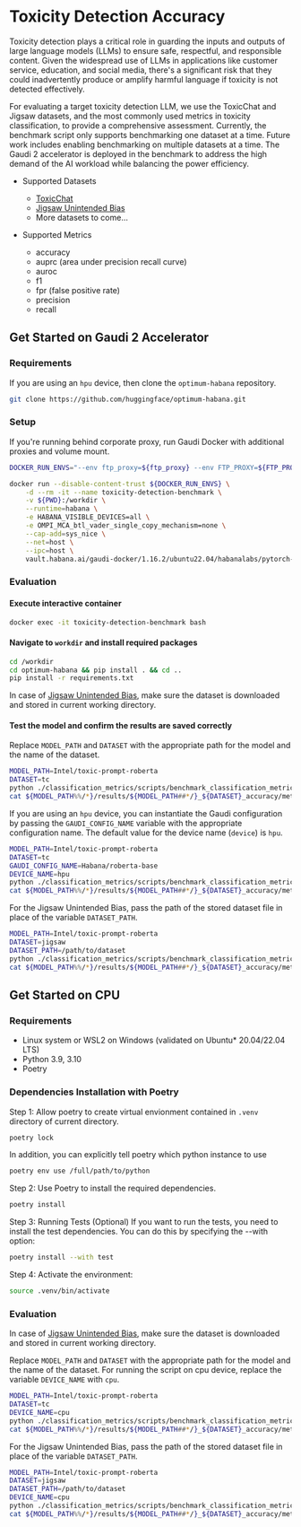 # Toxicity Detection Accuracy

Toxicity detection plays a critical role in guarding the inputs and outputs of large language models (LLMs) to ensure safe, respectful, and responsible content. Given the widespread use of LLMs in applications like customer service, education, and social media, there's a significant risk that they could inadvertently produce or amplify harmful language if toxicity is not detected effectively. 

For evaluating a target toxicity detection LLM, we use the ToxicChat and Jigsaw datasets, and the most commonly used metrics in toxicity classification, to provide a comprehensive assessment. Currently, the benchmark script only supports benchmarking one dataset at a time. Future work includes enabling benchmarking on multiple datasets at a time. The Gaudi 2 accelerator is deployed in the benchmark to address the high demand of the AI workload while balancing the power efficiency. 

- Supported Datasets
    - [ToxicChat](https://huggingface.co/datasets/lmsys/toxic-chat)
    - [Jigsaw Unintended Bias](https://www.kaggle.com/c/jigsaw-unintended-bias-in-toxicity-classification)
    - More datasets to come...
    
- Supported Metrics
    - accuracy
    - auprc (area under precision recall curve)
    - auroc
    - f1
    - fpr (false positive rate)
    - precision
    - recall

## Get Started on Gaudi 2 Accelerator
### Requirements
If you are using an `hpu` device, then clone the `optimum-habana` repository.
```bash
git clone https://github.com/huggingface/optimum-habana.git
```

### Setup
If you're running behind corporate proxy, run Gaudi Docker with additional proxies and volume mount.
```bash
DOCKER_RUN_ENVS="--env ftp_proxy=${ftp_proxy} --env FTP_PROXY=${FTP_PROXY} --env http_proxy=${http_proxy} --env HTTP_PROXY=${HTTP_PROXY} --env https_proxy=${https_proxy} --env HTTPS_PROXY=${HTTPS_PROXY} --env no_proxy=${no_proxy} --env NO_PROXY=${NO_PROXY} --env socks_proxy=${socks_proxy} --env SOCKS_PROXY=${SOCKS_PROXY} --env TF_ENABLE_MKL_NATIVE_FORMAT=1"

docker run --disable-content-trust ${DOCKER_RUN_ENVS} \
    -d --rm -it --name toxicity-detection-benchmark \
    -v ${PWD}:/workdir \
    --runtime=habana \
    -e HABANA_VISIBLE_DEVICES=all \
    -e OMPI_MCA_btl_vader_single_copy_mechanism=none \
    --cap-add=sys_nice \
    --net=host \
    --ipc=host \
    vault.habana.ai/gaudi-docker/1.16.2/ubuntu22.04/habanalabs/pytorch-installer-2.2.2:latest
```

### Evaluation
#### Execute interactive container
```bash
docker exec -it toxicity-detection-benchmark bash
```
#### Navigate to `workdir` and install required packages
```bash
cd /workdir
cd optimum-habana && pip install . && cd ..
pip install -r requirements.txt
```

In case of [Jigsaw Unintended Bias](https://www.kaggle.com/c/jigsaw-unintended-bias-in-toxicity-classification), make sure the dataset is downloaded and stored in current working directory.

#### Test the model and confirm the results are saved correctly
Replace `MODEL_PATH` and `DATASET` with the appropriate path for the model and the name of the dataset.
```bash
MODEL_PATH=Intel/toxic-prompt-roberta
DATASET=tc
python ./classification_metrics/scripts/benchmark_classification_metrics.py -m ${MODEL_PATH} -d ${DATASET}
cat ${MODEL_PATH%%/*}/results/${MODEL_PATH##*/}_${DATASET}_accuracy/metrics.json
```

If you are using an `hpu` device, you can instantiate the Gaudi configuration by passing the `GAUDI_CONFIG_NAME` variable with the appropriate configuration name. The default value for the device name (`device`) is `hpu`.
```bash
MODEL_PATH=Intel/toxic-prompt-roberta
DATASET=tc
GAUDI_CONFIG_NAME=Habana/roberta-base
DEVICE_NAME=hpu
python ./classification_metrics/scripts/benchmark_classification_metrics.py -m ${MODEL_PATH} -d ${DATASET} -g_config ${GAUDI_CONFIG_NAME} --device ${DEVICE_NAME}
cat ${MODEL_PATH%%/*}/results/${MODEL_PATH##*/}_${DATASET}_accuracy/metrics.json 
```

For the Jigsaw Unintended Bias, pass the path of the stored dataset file in place of the variable `DATASET_PATH`.
```bash
MODEL_PATH=Intel/toxic-prompt-roberta
DATASET=jigsaw
DATASET_PATH=/path/to/dataset
python ./classification_metrics/scripts/benchmark_classification_metrics.py -m ${MODEL_PATH} -d ${DATASET} -p ${DATASET_PATH} 
cat ${MODEL_PATH%%/*}/results/${MODEL_PATH##*/}_${DATASET}_accuracy/metrics.json
```

## Get Started on CPU

### Requirements
* Linux system or WSL2 on Windows (validated on Ubuntu* 20.04/22.04 LTS)
* Python 3.9, 3.10
* Poetry

### Dependencies Installation with Poetry
Step 1: Allow poetry to create virtual envionment contained in `.venv` directory of current directory. 

```bash
poetry lock
```
In addition, you can explicitly tell poetry which python instance to use

```bash
poetry env use /full/path/to/python
```

Step 2: Use Poetry to install the required dependencies.
```bash
poetry install
```

Step 3: Running Tests (Optional)
If you want to run the tests, you need to install the test dependencies. You can do this by specifying the --with option:
```bash
poetry install --with test
```

Step 4: Activate the environment:

```bash
source .venv/bin/activate
```

### Evaluation

In case of [Jigsaw Unintended Bias](https://www.kaggle.com/c/jigsaw-unintended-bias-in-toxicity-classification), make sure the dataset is downloaded and stored in current working directory. 

Replace `MODEL_PATH` and `DATASET` with the appropriate path for the model and the name of the dataset. For running the script on cpu device, replace the variable `DEVICE_NAME` with `cpu`.
```bash
MODEL_PATH=Intel/toxic-prompt-roberta
DATASET=tc
DEVICE_NAME=cpu
python ./classification_metrics/scripts/benchmark_classification_metrics.py -m ${MODEL_PATH} -d ${DATASET} --device ${DEVICE_NAME}
cat ${MODEL_PATH%%/*}/results/${MODEL_PATH##*/}_${DATASET}_accuracy/metrics.json
```

For the Jigsaw Unintended Bias, pass the path of the stored dataset file in place of the variable `DATASET_PATH`.

```bash
MODEL_PATH=Intel/toxic-prompt-roberta
DATASET=jigsaw
DATASET_PATH=/path/to/dataset
DEVICE_NAME=cpu
python ./classification_metrics/scripts/benchmark_classification_metrics.py -m ${MODEL_PATH} -d ${DATASET} -p ${DATASET_PATH} --device ${DEVICE_NAME}
cat ${MODEL_PATH%%/*}/results/${MODEL_PATH##*/}_${DATASET}_accuracy/metrics.json
```
